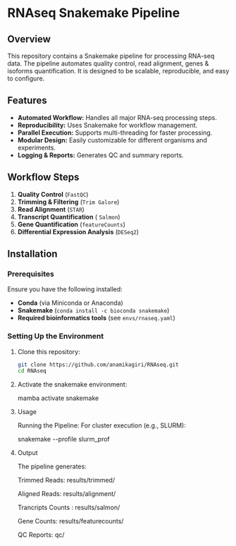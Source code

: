 # RNAseq Snakemake Pipeline  

## Overview  

This repository contains a Snakemake pipeline for processing RNA-seq data. The pipeline automates quality control, read alignment, genes & isoforms quantification. It is designed to be scalable, reproducible, and easy to configure.  
## Features  

- **Automated Workflow:** Handles all major RNA-seq processing steps.  
- **Reproducibility:** Uses Snakemake for workflow management.  
- **Parallel Execution:** Supports multi-threading for faster processing.  
- **Modular Design:** Easily customizable for different organisms and experiments.  
- **Logging & Reports:** Generates QC and summary reports.  

## Workflow Steps  

1. **Quality Control** (`FastQC`)  
2. **Trimming & Filtering** (`Trim Galore`)  
3. **Read Alignment** (`STAR`)  
4. **Transcript Quantification** ( `Salmon`)
5. **Gene Quantification** (`featureCounts`)  
5. **Differential Expression Analysis** (`DESeq2`)    

## Installation  

### Prerequisites  

Ensure you have the following installed:  

- **Conda** (via Miniconda or Anaconda)  
- **Snakemake** (`conda install -c bioconda snakemake`)    
- **Required bioinformatics tools** (see `envs/rnaseq.yaml`)  

### Setting Up the Environment  

1. Clone this repository:  

   ```sh
   git clone https://github.com/anamikagiri/RNAseq.git
   cd RNAseq

2. Activate the snakemake environment:
  
   mamba activate snakemake

3. Usage

   Running the Pipeline:
   For cluster execution (e.g., SLURM):

   snakemake --profile slurm_prof

4. Output

   The pipeline generates:

   Trimmed Reads: results/trimmed/ 

   Aligned Reads: results/alignment/ 
 
   Trancripts Counts : results/salmon/

   Gene Counts: results/featurecounts/ 

   QC Reports: qc/
